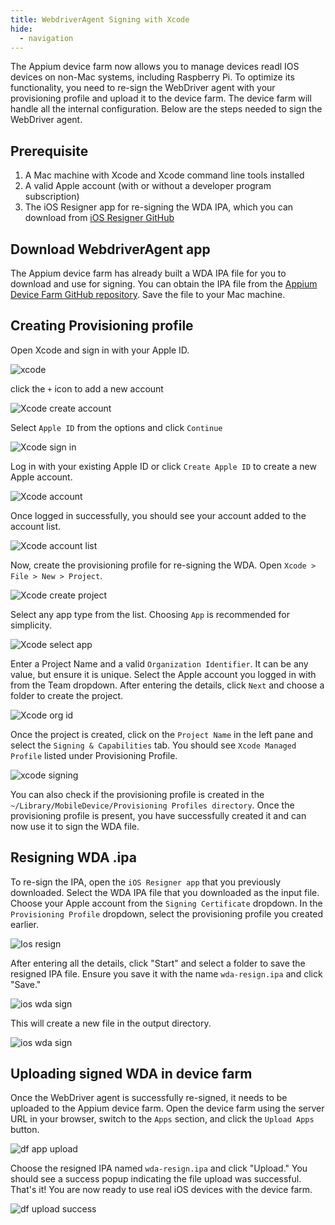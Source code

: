 ```yaml
---
title: WebdriverAgent Signing with Xcode
hide:
  - navigation
---
```


The Appium device farm now allows you to manage devices readl IOS devices on non-Mac systems, including Raspberry Pi. To optimize its functionality, you need to re-sign the WebDriver agent with your provisioning profile and upload it to the device farm. The device farm will handle all the internal configuration. Below are the steps needed to sign the WebDriver agent.

## Prerequisite

1. A Mac machine with Xcode and Xcode command line tools installed
2. A valid Apple account (with or without a developer program subscription)
3. The iOS Resigner app for re-signing the WDA IPA, which you can download from [iOS Resigner GitHub](https://github.com/DanTheMan827/ios-app-signer/releases)

## Download WebdriverAgent app

The Appium device farm has already built a WDA IPA file for you to download and use for signing. You can obtain the IPA file from the [Appium Device Farm GitHub repository](https://github.com/AppiumTestDistribution/appium-device-farm/raw/main/WDA.ipa). Save the file to your Mac machine.

## Creating Provisioning profile

Open Xcode and sign in with your Apple ID.

![xcode](https://raw.githubusercontent.com/AppiumTestDistribution/appium-device-farm/main/documentation/docs/assets/images/wda-signing/step1-xcode-settings.png)

click the `+` icon to add a new account

![Xcode create account](https://raw.githubusercontent.com/AppiumTestDistribution/appium-device-farm/main/documentation/docs/assets/images/wda-signing/step2-add-account.png)

Select `Apple ID` from the options and click `Continue`

![Xcode sign in](https://raw.githubusercontent.com/AppiumTestDistribution/appium-device-farm/main/documentation/docs/assets/images/wda-signing/step3-add-account-apple-id.png)

Log in with your existing Apple ID or click `Create Apple ID` to create a new Apple account.

![Xcode account](https://raw.githubusercontent.com/AppiumTestDistribution/appium-device-farm/main/documentation/docs/assets/images/wda-signing/step4-login-email.png)

Once logged in successfully, you should see your account added to the account list.

![Xcode account list](https://raw.githubusercontent.com/AppiumTestDistribution/appium-device-farm/main/documentation/docs/assets/images/wda-signing/step5-after-login.png)

Now, create the provisioning profile for re-signing the WDA. Open `Xcode > File > New > Project`.

![Xcode create project](https://raw.githubusercontent.com/AppiumTestDistribution/appium-device-farm/main/documentation/docs/assets/images/wda-signing/step6-create-project.png)

Select any app type from the list. Choosing `App` is recommended for simplicity.

![Xcode select app](https://raw.githubusercontent.com/AppiumTestDistribution/appium-device-farm/main/documentation/docs/assets/images/wda-signing/step7-selcect-app-type.png)

Enter a Project Name and a valid `Organization Identifier`. It can be any value, but ensure it is unique. Select the Apple account you logged in with from the Team dropdown. After entering the details, click `Next` and choose a folder to create the project.

![Xcode org id](https://raw.githubusercontent.com/AppiumTestDistribution/appium-device-farm/main/documentation/docs/assets/images/wda-signing/step8-enter-project-details.png)

Once the project is created, click on the `Project Name` in the left pane and select the `Signing & Capabilities` tab. You should see `Xcode Managed Profile` listed under Provisioning Profile.

![xcode signing](https://raw.githubusercontent.com/AppiumTestDistribution/appium-device-farm/main/documentation/docs/assets/images/wda-signing/step9-post-project-creation.png)

You can also check if the provisioning profile is created in the `~/Library/MobileDevice/Provisioning Profiles directory`. Once the provisioning profile is present, you have successfully created it and can now use it to sign the WDA file.

## Resigning WDA .ipa

To re-sign the IPA, open the `iOS Resigner app` that you previously downloaded. Select the WDA IPA file that you downloaded as the input file. Choose your Apple account from the `Signing Certificate` dropdown. In the `Provisioning Profile` dropdown, select the provisioning profile you created earlier.

![Ios resign](https://raw.githubusercontent.com/AppiumTestDistribution/appium-device-farm/main/documentation/docs/assets/images/wda-signing/step10-ios-resign-1.png)

After entering all the details, click "Start" and select a folder to save the resigned IPA file. Ensure you save it with the name `wda-resign.ipa` and click "Save."

![ios wda sign](https://raw.githubusercontent.com/AppiumTestDistribution/appium-device-farm/main/documentation/docs/assets/images/wda-signing/step11-ios-resign-save.png)

This will create a new file in the output directory.

![ios wda sign](https://raw.githubusercontent.com/AppiumTestDistribution/appium-device-farm/main/documentation/docs/assets/images/wda-signing/step14-wda-resign-completed.png)

## Uploading signed WDA in device farm

Once the WebDriver agent is successfully re-signed, it needs to be uploaded to the Appium device farm. Open the device farm using the server URL in your browser, switch to the `Apps` section, and click the `Upload Apps` button.

![df app upload](https://raw.githubusercontent.com/AppiumTestDistribution/appium-device-farm/main/documentation/docs/assets/images/wda-signing/step12-df-uplaod-app.png)

Choose the resigned IPA named `wda-resign.ipa` and click "Upload." You should see a success popup indicating the file upload was successful. That's it! You are now ready to use real iOS devices with the device farm.

![df upload success](https://raw.githubusercontent.com/AppiumTestDistribution/appium-device-farm/main/documentation/docs/assets/images/wda-signing/step13-df-uplaod-done.png)
